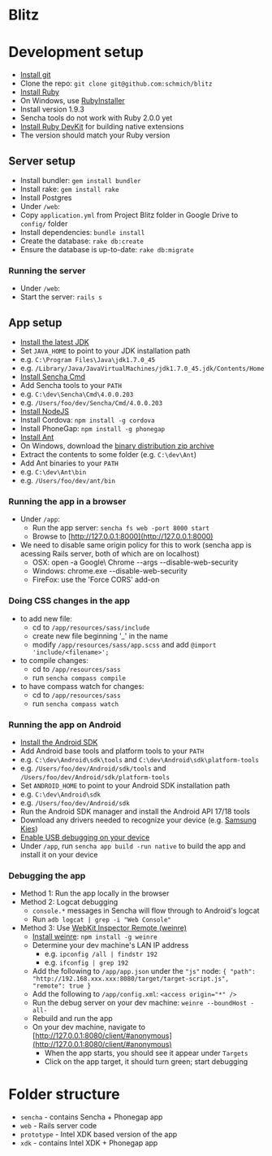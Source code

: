 Blitz
=====

# Development setup

- [Install git](http://git-scm.com/downloads)
- Clone the repo: `git clone git@github.com:schmich/blitz`
- [Install Ruby](https://www.ruby-lang.org/en/downloads/)
 - On Windows, use [RubyInstaller](http://rubyinstaller.org/)
 - Install version 1.9.3
 - Sencha tools do not work with Ruby 2.0.0 yet
- [Install Ruby DevKit](https://github.com/oneclick/rubyinstaller/wiki/Development-Kit) for building native extensions
 - The version should match your Ruby version

## Server setup

- Install bundler: `gem install bundler`
- Install rake: `gem install rake`
- Install Postgres
- Under `/web`:
 - Copy `application.yml` from Project Blitz folder in Google Drive to `config/` folder
 - Install dependencies: `bundle install`
 - Create the database: `rake db:create`
 - Ensure the database is up-to-date: `rake db:migrate`

### Running the server

- Under `/web`:
 - Start the server: `rails s`

## App setup

- [Install the latest JDK](http://www.oracle.com/technetwork/java/javase/downloads/index.html)
- Set `JAVA_HOME` to point to your JDK installation path
 - e.g. `C:\Program Files\Java\jdk1.7.0_45`
 - e.g. `/Library/Java/JavaVirtualMachines/jdk1.7.0_45.jdk/Contents/Home`
- [Install Sencha Cmd](http://www.sencha.com/products/sencha-cmd/download)
- Add Sencha tools to your `PATH`
 - e.g. `C:\dev\Sencha\Cmd\4.0.0.203`
 - e.g. `/Users/foo/dev/Sencha/Cmd/4.0.0.203`
- [Install NodeJS](http://nodejs.org/)
- Install Cordova: `npm install -g cordova`
- Install PhoneGap: `npm install -g phonegap`
- [Install Ant](http://ant.apache.org/manual/install.html)
 - On Windows, download the [binary distribution zip archive](http://ant.apache.org/bindownload.cgi#Current%20Release%20of%20Ant)
 - Extract the contents to some folder (e.g. `C:\dev\Ant`)
- Add Ant binaries to your `PATH`
 - e.g. `C:\dev\Ant\bin`
 - e.g. `/Users/foo/dev/ant/bin`

### Running the app in a browser

- Under `/app`:
  - Run the app server: `sencha fs web -port 8000 start`
  - Browse to [http://127.0.0.1:8000](http://127.0.0.1:8000)
- We need to disable same origin policy for this to work (sencha app is acessing Rails server, both of which are on localhost)
  - OSX: open -a Google\ Chrome --args --disable-web-security
  - Windows: chrome.exe --disable-web-security
  - FireFox: use the 'Force CORS' add-on

### Doing CSS changes in the app
- to add new file:
  - cd to `/app/resources/sass/include`
  - create new file beginning '_' in the name
  - modify `/app/resources/sass/app.scss` and add `@import 'include/<filename>';`
- to compile changes:
  - cd to `/app/resources/sass`
  - run `sencha compass compile`
- to have compass watch for changes:
  - cd to `/app/resources/sass`
  - run `sencha compass watch` 

### Running the app on Android

- [Install the Android SDK](http://developer.android.com/sdk/index.html)
- Add Android base tools and platform tools to your `PATH`
 - e.g. `C:\dev\Android\sdk\tools` and `C:\dev\Android\sdk\platform-tools`
 - e.g. `/Users/foo/dev/Android/sdk/tools` and `/Users/foo/dev/Android/sdk/platform-tools`
- Set `ANDROID_HOME` to point to your Android SDK installation path
 - e.g. `C:\dev\Android\sdk`
 - e.g. `/Users/foo/dev/Android/sdk`
- Run the Android SDK manager and install the Android API 17/18 tools
- Download any drivers needed to recognize your device (e.g. [Samsung Kies](http://www.samsung.com/us/kies/))
- [Enable USB debugging on your device](http://www.groovypost.com/howto/mobile/how-to-enable-usb-debugging-android-phone/)
- Under `/app`, run `sencha app build -run native` to build the app and install it on your device

### Debugging the app

- Method 1: Run the app locally in the browser
- Method 2: Logcat debugging
    - `console.*` messages in Sencha will flow through to Android's logcat
    - Run `adb logcat | grep -i "Web Console"`
- Method 3: Use [WebKit Inspector Remote (weinre)](http://people.apache.org/~pmuellr/weinre/docs/latest/Home.html)
    - [Install weinre](http://people.apache.org/~pmuellr/weinre/docs/latest/Installing.html): `npm install -g weinre`
    - Determine your dev machine's LAN IP address
        - e.g. `ipconfig /all | findstr 192`
        - e.g. `ifconfig | grep 192`
    - Add the following to `/app/app.json` under the `"js"` node: `{ "path": "http://192.168.xxx.xxx:8080/target/target-script.js", "remote": true }`
    - Add the following to `/app/config.xml`: `<access origin="*" />`
    - Run the debug server on your dev machine: `weinre --boundHost -all-`
    - Rebuild and run the app
    - On your dev machine, navigate to [http://127.0.0.1:8080/client/#anonymous](http://127.0.0.1:8080/client/#anonymous)
        - When the app starts, you should see it appear under `Targets`
        - Click on the app target, it should turn green; start debugging

# Folder structure

- `sencha` - contains Sencha + Phonegap app
- `web` - Rails server code
- `prototype` - Intel XDK based version of the app
- `xdk` - contains Intel XDK + Phonegap app
